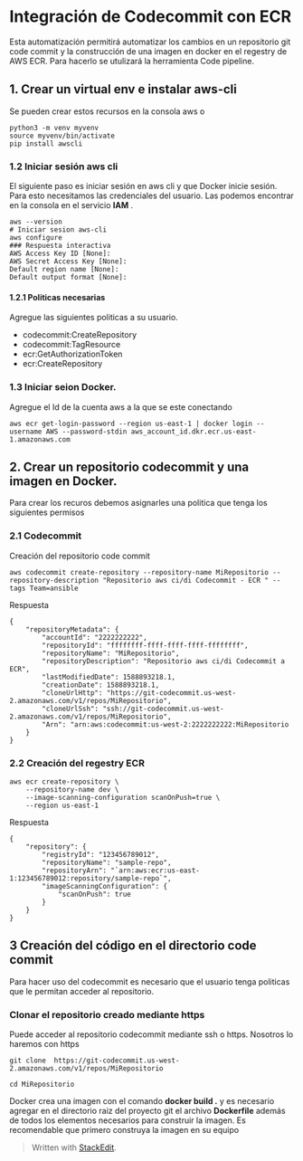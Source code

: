 

# Integración de Codecommit con ECR

Esta automatización permitirá automatizar los cambios en un repositorio  git code commit y la construcción de una imagen en docker en el regestry de AWS ECR. Para hacerlo se utulizará la herramienta Code pipeline.

##  1. Crear un virtual env e instalar aws-cli 
Se pueden crear estos recursos en la consola aws o 

```
python3 -m venv myvenv
source myvenv/bin/activate
pip install awscli

```
### 1.2 Iniciar sesión aws cli

El siguiente paso es iniciar sesión en aws cli y que Docker inicie sesión. 
Para esto necesitamos las credenciales del usuario. Las podemos encontrar en la consola en el servicio **IAM** .  
```
aws --version
# Iniciar sesion aws-cli
aws configure 
### Respuesta interactiva
AWS Access Key ID [None]: 
AWS Secret Access Key [None]: 
Default region name [None]: 
Default output format [None]:
```

####  1.2.1 Politicas necesarias
Agregue las siguientes politicas a su usuario. 

- codecommit:CreateRepository 
- codecommit:TagResource 
-  ecr:GetAuthorizationToken
- ecr:CreateRepository

### 1.3 Iniciar seion  Docker.

Agregue el Id de la cuenta aws a la que se este conectando
```
aws ecr get-login-password --region us-east-1 | docker login --username AWS --password-stdin aws_account_id.dkr.ecr.us-east-1.amazonaws.com
```
## 2. Crear un repositorio codecommit y una imagen en Docker.

Para crear los recuros debemos asignarles una politica que tenga los siguientes permisos

### 2.1 Codecommit

Creación del repositorio code commit 
```
aws codecommit create-repository --repository-name MiRepositorio --repository-description "Repositorio aws ci/di Codecommit - ECR " --tags Team=ansible
```

Respuesta
``` 
{
    "repositoryMetadata": {
        "accountId": "2222222222",
        "repositoryId": "ffffffff-ffff-ffff-ffff-ffffffff",
        "repositoryName": "MiRepositorio",
        "repositoryDescription": "Repositorio aws ci/di Codecommit a ECR",
        "lastModifiedDate": 1588893218.1,
        "creationDate": 1588893218.1,
        "cloneUrlHttp": "https://git-codecommit.us-west-2.amazonaws.com/v1/repos/MiRepositorio",
        "cloneUrlSsh": "ssh://git-codecommit.us-west-2.amazonaws.com/v1/repos/MiRepositorio",
        "Arn": "arn:aws:codecommit:us-west-2:2222222222:MiRepositorio
    }
}
```

### 2.2 Creación del regestry ECR
```
aws ecr create-repository \
    --repository-name dev \
    --image-scanning-configuration scanOnPush=true \
    --region us-east-1
```
Respuesta 
```
{
    "repository": {
        "registryId": "123456789012",
        "repositoryName": "sample-repo",
        "repositoryArn": "`arn:aws:ecr:us-east-1:123456789012:repository/sample-repo`",
        "imageScanningConfiguration": {
            "scanOnPush": true
        }
    }
}
```
## 3 Creación del código en el directorio code commit 
Para hacer uso del codecommit es necesario que el usuario tenga politicas que le permitan acceder al repositorio. 
### Clonar el repositorio creado mediante https
Puede acceder al repositorio codecommit mediante ssh o https. Nosotros lo haremos con https

```
git clone  https://git-codecommit.us-west-2.amazonaws.com/v1/repos/MiRepositorio

cd MiRepositorio
``` 

Docker crea una imagen con el comando **docker build .** y es  necesario agregar en el directorio raiz del proyecto git  el archivo **Dockerfile** además de todos los elementos necesarios para construir la imagen.
Es recomendable que primero construya la imagen en su equipo

> Written with [StackEdit](https://stackedit.io/).
<!--stackedit_data:
eyJoaXN0b3J5IjpbLTE0NzY3NjgzNTYsLTE5MDY0MzU3ODQsMT
UyOTQzMDcwNSwtMTU1ODAwODE3NiwtODkxMTkyNjE0LC0yMzcx
NjI2OTUsLTIwMjExMTk5ODYsLTIzOTczNzE3Miw2MTQyMjY2MT
MsMTYwODQ2MDUzMiwtMTc3NjEwNjgyLDE1MzkxMjU1ODMsODU3
OTMyMjExXX0=
-->